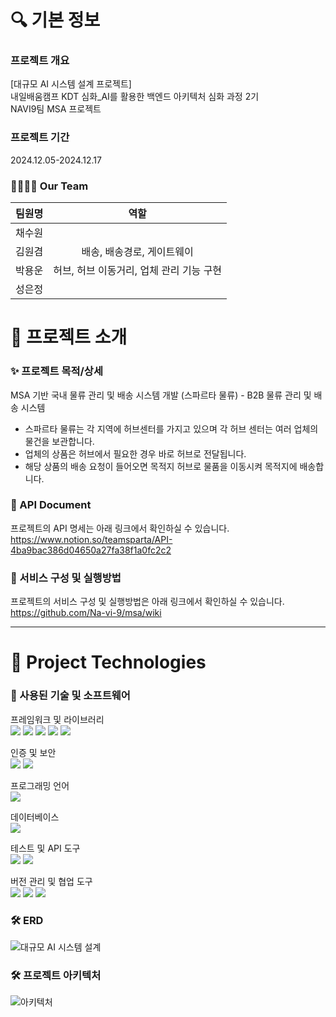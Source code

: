# 🔍 기본 정보
### 프로젝트 개요
[대규모 AI 시스템 설계 프로젝트]<br>내일배움캠프 KDT 심화_AI를 활용한 백엔드 아키텍처 심화 과정 2기<br> NAVI9팀 MSA 프로젝트

### 프로젝트 기간
2024.12.05-2024.12.17

### 👨‍👩‍👧‍👦 Our Team
|팀원명|역할|
|:---:|:---:|
|채수원|    |
|김원겸|배송, 배송경로, 게이트웨이|
|박용운|허브, 허브 이동거리, 업체 관리 기능 구현|
|성은정|    |

# 📖 프로젝트 소개

### ✨ 프로젝트 목적/상세
MSA 기반 국내 물류 관리 및 배송 시스템 개발 (스파르타 물류) - B2B 물류 관리 및 배송 시스템
- 스파르타 물류는 각 지역에 허브센터를 가지고 있으며 각 허브 센터는 여러 업체의 물건을 보관합니다.
- 업체의 상품은 허브에서 필요한 경우 바로 허브로 전달됩니다.
- 해당 상품의 배송 요청이 들어오면 목적지 허브로 물품을 이동시켜 목적지에 배송합니다.

### 📂 API Document
프로젝트의 API 명세는 아래 링크에서 확인하실 수 있습니다. <br>
https://www.notion.so/teamsparta/API-4ba9bac386d04650a27fa38f1a0fc2c2

### 📄 서비스 구성 및 실행방법
프로젝트의 서비스 구성 및 실행방법은 아래 링크에서 확인하실 수 있습니다.<br>
https://github.com/Na-vi-9/msa/wiki

---

# 📖 Project Technologies
### 📝 사용된 기술 및 소프트웨어

프레임워크 및 라이브러리<br>
<img src="https://img.shields.io/badge/Spring-6DB33F?style=flat-square&logo=spring&logoColor=white"/> <img src="https://img.shields.io/badge/SpringBoot-6DB33F?style=flat-square&logo=springboot&logoColor=white"/> <img src="https://img.shields.io/badge/JPA-6DB33F?style=flat-square&logo=hibernate&logoColor=white"/> <img src="https://img.shields.io/badge/SpringDataJPA-6DB33F?style=flat-square&logo=spring&logoColor=white"/> <img src="https://img.shields.io/badge/SpringCloud-6DB33F?style=flat-square&logo=spring&logoColor=white"/>

인증 및 보안<br>
<img src="https://img.shields.io/badge/JSONWebToken-000000?style=flat-square&logo=JsonWebToken&logoColor=white"/> <img src="https://img.shields.io/badge/SpringSecurity-6DB33F?style=flat-square&logo=SpringSecurity&logoColor=white"/>

프로그래밍 언어<br>
<img src="https://img.shields.io/badge/java-FF81F9?style=flat-square"/>

데이터베이스<br>
<img src="https://img.shields.io/badge/PostgreSQL-4479A1?style=flat-square&logo=PostgreSQL&logoColor=white"/>

테스트 및 API 도구<br>
<img src="https://img.shields.io/badge/Postman-FF6C37?style=flat-square&logo=Postman&logoColor=white"/>
<img src="https://img.shields.io/badge/Swagger-6DB33F?style=flat-square&logo=Swagger&logoColor=white"/>

버전 관리 및 협업 도구<br>
<img src="https://img.shields.io/badge/git-F05032?style=flat-square&logo=git&logoColor=white"/> <img src="https://img.shields.io/badge/github-181717?style=flat-square&logo=github&logoColor=white"/> <img src="https://img.shields.io/badge/Notion-000000?style=flat-square&logo=Notion&logoColor=white"/>

### 🛠 ERD
![대규모 AI 시스템 설계](https://github.com/user-attachments/assets/ef4e6d7d-09e8-44b4-b17f-2159ce987214)

### 🛠 프로젝트 아키텍처
![아키텍처](https://github.com/user-attachments/assets/adbffc08-5f57-4e08-b099-2b7b1903ef42)
